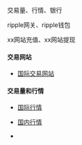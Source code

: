 
交易量、行情、银行

ripple网关、ripple钱包

xx网站充值、xx网站提现

#### 交易网站
- [国际交易网站](https://charts.ripple.com)

#### 交易量和行情
- [国际行情](https://charts.ripple.com/#/markets/XRP/CNY)
- [国内行情](http://chart.ripplefox.com)

-
